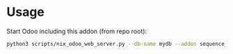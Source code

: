# Usage

Start Odoo including this addon (from repo root):

```bash
python3 scripts/nix_odoo_web_server.py --db-name mydb --addon sequence_check_digit
```
